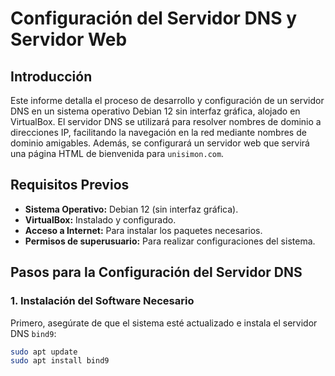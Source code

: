 # Configuración del Servidor DNS y Servidor Web

## Introducción
Este informe detalla el proceso de desarrollo y configuración de un servidor DNS en un sistema operativo Debian 12 sin interfaz gráfica, alojado en VirtualBox. El servidor DNS se utilizará para resolver nombres de dominio a direcciones IP, facilitando la navegación en la red mediante nombres de dominio amigables. Además, se configurará un servidor web que servirá una página HTML de bienvenida para `unisimon.com`.

## Requisitos Previos
- **Sistema Operativo:** Debian 12 (sin interfaz gráfica).
- **VirtualBox:** Instalado y configurado.
- **Acceso a Internet:** Para instalar los paquetes necesarios.
- **Permisos de superusuario:** Para realizar configuraciones del sistema.

## Pasos para la Configuración del Servidor DNS

### 1. Instalación del Software Necesario
Primero, asegúrate de que el sistema esté actualizado e instala el servidor DNS `bind9`:
```bash
sudo apt update
sudo apt install bind9

